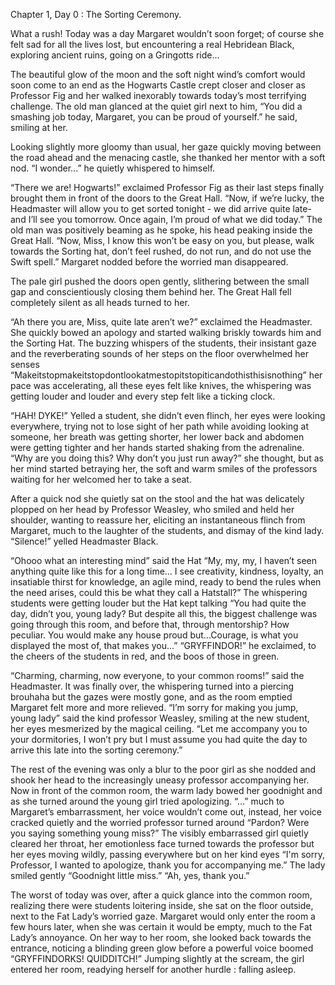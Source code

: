 Chapter 1, Day 0 : The Sorting Ceremony.

What a rush! Today was a day Margaret wouldn’t soon forget; of course she felt sad for all the lives lost, but encountering a real Hebridean Black, exploring ancient ruins, going on a Gringotts ride...

The beautiful glow of the moon and the soft night wind’s comfort would soon come to an end as the Hogwarts Castle crept closer and closer as Professor Fig and her walked inexorably towards today’s most terrifying challenge.
The old man glanced at the quiet girl next to him, “You did a smashing job today, Margaret, you can be proud of yourself.” he said, smiling at her.

Looking slightly more gloomy than usual, her gaze quickly moving between the road ahead and the menacing castle, she thanked her mentor with a soft nod.
“I wonder...” he quietly whispered to himself.

“There we are! Hogwarts!” exclaimed Professor Fig as their last steps finally brought them in front of the doors to the Great Hall. “Now, if we’re lucky, the Headmaster will allow you to get sorted tonight - we did arrive quite late- and I’ll see you tomorrow. Once again, I’m proud of what we did today.” The old man was positively beaming as he spoke, his head peaking inside the Great Hall.
“Now, Miss, I know this won’t be easy on you, but please, walk towards the Sorting hat, don’t feel rushed, do not run, and do not use the Swift spell.” Margaret nodded before the worried man disappeared.

The pale girl pushed the doors open gently, slithering between the small gap and conscientiously closing them behind her. The Great Hall fell completely silent as all heads turned to her.

“Ah there you are, Miss, quite late aren’t we?” exclaimed the Headmaster. She quickly bowed an apology and started walking briskly towards him and the Sorting Hat.
The buzzing whispers of the students, their insistant gaze and the reverberating sounds of her steps on the floor overwhelmed her senses “Makeitstopmakeitstopdontlookatmestopitstopiticandothisthisisnothing” her pace was accelerating, all these eyes felt like knives, the whispering was getting louder and louder and every step felt like a ticking clock.

“HAH! DYKE!” Yelled a student, she didn’t even flinch, her eyes were looking everywhere, trying not to lose sight of her path while avoiding looking at someone, her breath was getting shorter, her lower back and abdomen were getting tighter and her hands started shaking from the adrenaline. “Why are you doing this? Why don’t you just run away?” she thought, but as her mind started betraying her, the soft and warm smiles of the professors waiting for her welcomed her to take a seat.

After a quick nod she quietly sat on the stool and the hat was delicately plopped on her head by Professor Weasley, who smiled and held her shoulder, wanting to reassure her, eliciting an instantaneous flinch from Margaret, much to the laughter of the students, and dismay of the kind lady.
“Silence!” yelled Headmaster Black.

“Ohooo what an interesting mind” said the Hat “My, my, my, I haven’t seen anything quite like this for a long time... I see creativity, kindness, loyalty, an insatiable thirst for knowledge, an agile mind, ready to bend the rules when the need arises, could this be what they call a Hatstall?” The whispering students were getting louder but the Hat kept talking “You had quite the day, didn’t you, young lady? But despite all this, the biggest challenge was going through this room, and before that, through mentorship? How peculiar. You would make any house proud but...Courage, is what you displayed the most of, that makes you...” “GRYFFINDOR!” he exclaimed, to the cheers of the students in red, and the boos of those in green.

“Charming, charming, now everyone, to your common rooms!” said the Headmaster.
It was finally over, the whispering turned into a piercing brouhaha but the gazes were mostly gone, and as the room emptied Margaret felt more and more relieved.
“I’m sorry for making you jump, young lady” said the kind professor Weasley, smiling at the new student, her eyes mesmerized by the magical ceiling.
“Let me accompany you to your dormitories, I won’t pry but I must assume you had quite the day to arrive this late into the sorting ceremony.”

The rest of the evening was only a blur to the poor girl as she nodded and shook her head to the increasingly uneasy professor accompanying her.
Now in front of the common room, the warm lady bowed her goodnight and as she turned around the young girl tried apologizing.
“...” much to Margaret’s embarrassment, her voice wouldn’t come out, instead, her voice cracked quietly and the worried professor turned around “Pardon? Were you saying something young miss?”
The visibly embarrassed girl quietly cleared her throat, her emotionless face turned towards the professor but her eyes moving wildly, passing everywhere but on her kind eyes “I'm sorry, Professor, I wanted to apologize, thank you for accompanying me.”
The lady smiled gently “Goodnight little miss.”
“Ah, yes, thank you.”

The worst of today was over, after a quick glance into the common room, realizing there were students loitering inside, she sat on the floor outside, next to the Fat Lady’s worried gaze.
Margaret would only enter the room a few hours later, when she was certain it would be empty, much to the Fat Lady’s annoyance.
On her way to her room, she looked back towards the entrance, noticing a blinding green glow before a powerful voice boomed “GRYFFINDORKS! QUIDDITCH!”
Jumping slightly at the scream, the girl entered her room, readying herself for another hurdle : falling asleep.
